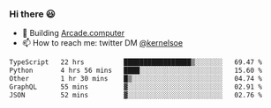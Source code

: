 ### Hi there 😃

- 🔨 Building [Arcade.computer](https://arcade.computer)
- 📫 How to reach me: twitter DM [@kernelsoe](https://twitter.com/kernelsoe)

<!--START_SECTION:waka-->

```txt
TypeScript   22 hrs          █████████████████▒░░░░░░░   69.47 %
Python       4 hrs 56 mins   ████░░░░░░░░░░░░░░░░░░░░░   15.60 %
Other        1 hr 30 mins    █▒░░░░░░░░░░░░░░░░░░░░░░░   04.74 %
GraphQL      55 mins         ▓░░░░░░░░░░░░░░░░░░░░░░░░   02.91 %
JSON         52 mins         ▓░░░░░░░░░░░░░░░░░░░░░░░░   02.76 %
```

<!--END_SECTION:waka-->
